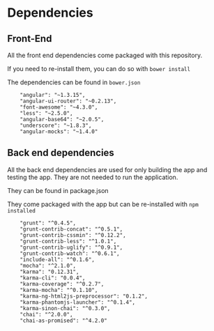 # Dependencies

## Front-End

All the front end dependencies come packaged with this repository.

If you need to re-install them, you can do so with `bower install`

The dependencies can be found in `bower.json`

```
    "angular": "~1.3.15",
    "angular-ui-router": "~0.2.13",
    "font-awesome": "~4.3.0",
    "less": "~2.5.0",
    "angular-base64": "~2.0.5",
    "underscore": "~1.8.3",
    "angular-mocks": "~1.4.0"
```

## Back end dependencies

All the back end dependencies are used for only building the app and testing the app.
They are not needed to run the application.

They can be found in package.json

They come packaged with the app but can be re-installed with `npm installed`

```
    "grunt": "^0.4.5",
    "grunt-contrib-concat": "^0.5.1",
    "grunt-contrib-cssmin": "^0.12.2",
    "grunt-contrib-less": "^1.0.1",
    "grunt-contrib-uglify": "^0.9.1",
    "grunt-contrib-watch": "^0.6.1",
    "include-all": "^0.1.6",
    "mocha": "^2.1.0",
    "karma": "0.12.31",
    "karma-cli": "0.0.4",
    "karma-coverage": "^0.2.7",
    "karma-mocha": "^0.1.10",
    "karma-ng-html2js-preprocessor": "0.1.2",
    "karma-phantomjs-launcher": "^0.1.4",
    "karma-sinon-chai": "^0.3.0",
    "chai": "^2.0.0",
    "chai-as-promised": "^4.2.0"
```